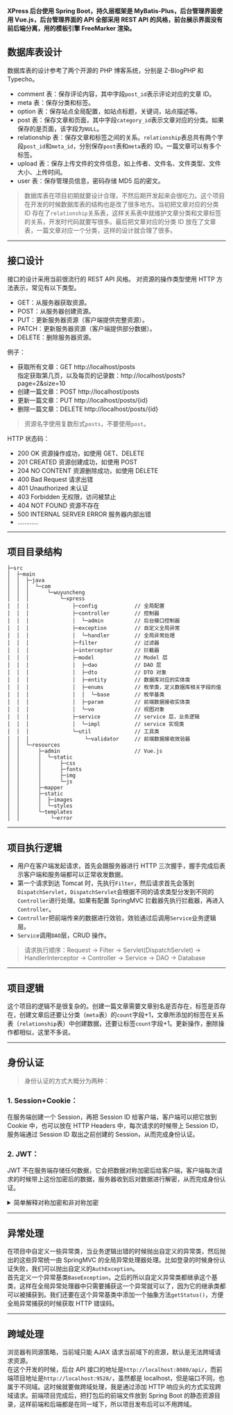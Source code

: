 **XPress 后台使用 Spring Boot，持久层框架是 MyBatis-Plus，后台管理界面使用 Vue.js，后台管理界面的 API 全部采用 REST API 的风格，前台展示界面没有前后端分离，用的模板引擎 FreeMarker 渲染。**

## 数据库表设计
数据库表的设计参考了两个开源的 PHP 博客系统，分别是 Z-BlogPHP 和 Typecho。  
- comment 表：保存评论内容，其中字段`post_id`表示评论对应的文章 ID。
- meta 表：保存分类和标签。
- option 表：保存站点全局配置，如站点标题，关键词，站点描述等。
- post 表：保存文章和页面，其中字段`category_id`表示文章对应的分类。如果保存的是页面，该字段为`NULL`。
- relationship 表：保存文章和标签之间的关系。`relationship`表总共有两个字段`post_id`和`meta_id`，分别保存`post`表和`meta`表的 ID。一篇文章可以有多个标签。
- upload 表：保存上传文件的文件信息，如上传者、文件名、文件类型、文件大小、上传时间。
- user 表：保存管理员信息，密码存储 MD5 后的密文。

> 数据库表在项目初期就要设计合理，不然后期开发起来会很吃力。这个项目在开发的时候数据库表的结构也是改了很多地方。当初把文章对应的分类 ID 存在了`relationship`关系表，这样关系表中就维护文章分类和文章标签的关系，开发时代码就要写很多。最后把文章对应的分类 ID 放在了文章表，一篇文章对应一个分类，这样的设计就合理了很多。

---

## 接口设计
接口的设计采用当前很流行的 REST API 风格。
对资源的操作类型使用 HTTP 方法表示，常见有以下类型。
- GET：从服务器获取资源。
- POST：从服务器创建资源。
- PUT：更新服务器资源（客户端提供完整资源）。
- PATCH：更新服务器资源（客户端提供部分数据）。
- DELETE：删除服务器资源。

例子：
- 获取所有文章：GET http://localhost/posts  
  指定获取第几页，以及每页的记录数：http://localhost/posts?page=2&size=10
- 创建一篇文章：POST http://localhost/posts
- 更新一篇文章：PUT http://localhost/posts/{id}
- 删除一篇文章：DELETE http://localhost/posts/{id}
> 资源名字使用复数形式`posts`，不要使用`post`。

HTTP 状态码：
- 200 OK 资源操作成功，如使用 GET、DELETE
- 201 CREATED 资源创建成功，如使用 POST
- 204 NO CONTENT 资源删除成功，如使用 DELETE
- 400 Bad Request 请求出错
- 401 Unauthorized 未认证
- 403 Forbidden 无权限，访问被禁止
- 404 NOT FOUND 资源不存在
- 500 INTERNAL SERVER ERROR 服务器内部出错
- ............

---

## 项目目录结构
```
├─src
│  ├─main
│  │  ├─java
│  │  │  └─com
│  │  │      └─wuyuncheng
│  │  │          └─xpress
│  │  │              ├─config            // 全局配置
│  │  │              ├─controller        // 控制器
│  │  │              │  └─admin          // 后台接口控制器
│  │  │              ├─exception         // 自定义全局异常
│  │  │              │  └─handler        // 全局异常处理
│  │  │              ├─filter            // 过滤器
│  │  │              ├─interceptor       // 拦截器
│  │  │              ├─model             // Model 层
│  │  │              │  ├─dao            // DAO 层
│  │  │              │  ├─dto            // DTO 对象
│  │  │              │  ├─entity         // 数据库对应的实体类
│  │  │              │  ├─enums          // 枚举类，定义数据库相关字段的值
│  │  │              │  │  └─base        // 枚举基类
│  │  │              │  ├─param          // 前端数据接收实体类
│  │  │              │  └─vo             // 视图对象
│  │  │              ├─service           // service 层，业务逻辑
│  │  │              │  └─impl           // service 实现类
│  │  │              └─util              // 工具类
│  │  │                  └─validator     // 前端数据接收效验器
│  │  └─resources
│  │      ├─admin                        // Vue.js
│  │      │  └─static
│  │      │      ├─css
│  │      │      ├─fonts
│  │      │      ├─img
│  │      │      └─js
│  │      ├─mapper
│  │      ├─static
│  │      │  ├─images
│  │      │  └─styles
│  │      └─templates
│  │          └─error
```

---

## 项目执行逻辑
- 用户在客户端发起请求，首先会跟服务器进行 HTTP 三次握手，握手完成后表示客户端和服务端都可以正常收发数据。
- 第一个请求到达 Tomcat 时，先执行`Filter`，然后请求首先会落到`DispatchServlet`，`DispatchServlet`会根据不同的请求类型分发到不同的`Controller`进行处理。如果有配置 SpringMVC 拦截器先执行拦截器，再进入`Controller`。
- `Controller`把前端传来的数据进行效验，效验通过后调用`Service`业务逻辑层。
- `Service`调用`DAO`层，CRUD 操作。
> 请求执行顺序：Request -> Filter -> Servlet(DispatchServlet) -> HandlerInterceptor -> Controller -> Service -> DAO -> Database

---

## 项目逻辑
这个项目的逻辑不是很复杂的。创建一篇文章需要文章别名是否存在，标签是否存在，创建文章后还要让分类（`meta`表）的`count`字段+1，文章所添加的标签在关系表（`relationship`表）中创建数据，还要让标签`count`字段+1。更新操作，删除操作都相似，这里不多说。

---

## 身份认证
> 身份认证的方式大概分为两种：
### 1. Session+Cookie：
在服务端创建一个 Session，再把 Session ID 给客户端，客户端可以把它放到 Cookie 中，也可以放在 HTTP Headers 中，每次请求的时候带上 Session ID，服务端通过 Session ID 取出之前创建的 Session，从而完成身份认证。
### 2. JWT：
JWT 不在服务端存储任何数据，它会把数据对称加密后给客户端，客户端每次请求的时候带上这份加密后的数据，服务器收到后对数据进行解密，从而完成身份认证。
<details>
<summary>简单解释对称加密和非对称加密</summary>
对称加密：使用同一个密钥进行加密和解密。
<br />
非对称加密：使用公钥对数据进行加密，使用私钥对数据解密。
<br />
顺便说一下 MD5 属于不可逆加密，MD5 加密后的数据理论上是不能被解密的，但可以通过枚举等方法破解，所以不是绝对的安全。我们存在数据库的用户密码一般都是经过 MD5 加密后存储的，这样可以避免明文密码泄漏。
</details>

---

## 异常处理
在项目中自定义一些异常类，当业务逻辑出错的时候抛出自定义的异常类，然后抛出的这些异常统一由 SpringMVC 的全局异常处理器处理。比如登录的时候身份认证失败，我们可以抛出自定义的`AuthException`。  
首先定义一个异常基类`BaseException`，之后的所以自定义异常类都继承这个基类，这样在全局异常处理器中只需要捕获这一个异常就可以了，因为它的继承类都可以被捕获到。我们还要在这个异常基类中添加一个抽象方法`getStatus()`，方便全局异常捕获的时候获取 HTTP 错误码。

---

## 跨域处理
浏览器有同源策略，当前域只能 AJAX 请求当前域下的资源，默认是无法跨域请求资源。  
在这个开发的时候，后台 API 接口的地址是`http://localhost:8080/api/`，而前端项目地址是`http://localhost:9528/`，虽然都是 localhost，但是端口不同，也属于不同域。这时候就要做跨域处理，我是通过添加 HTTP 响应头的方式实现跨域请求。前端项目完成后，把打包后的前端文件放到 Spring Boot 的静态资源目录，这样前端和后端都是在同一域下，所以项目发布后可以不用跨域。